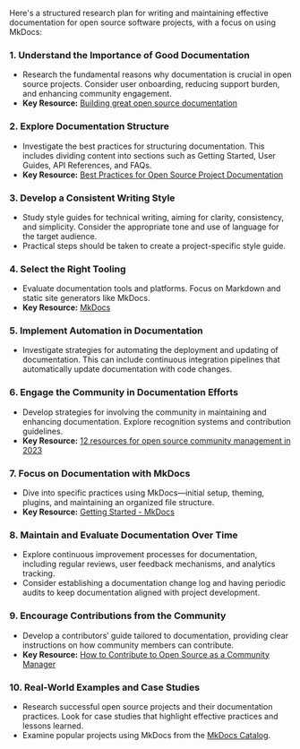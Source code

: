 Here's a structured research plan for writing and maintaining effective documentation for open source software projects, with a focus on using MkDocs:

### 1. Understand the Importance of Good Documentation
   - Research the fundamental reasons why documentation is crucial in open source projects. Consider user onboarding, reducing support burden, and enhancing community engagement.
   - **Key Resource:** [Building great open source documentation](https://opensource.googleblog.com/2018/10/building-great-open-source-documentation.html)

### 2. Explore Documentation Structure
   - Investigate the best practices for structuring documentation. This includes dividing content into sections such as Getting Started, User Guides, API References, and FAQs.
   - **Key Resource:** [Best Practices for Open Source Project Documentation](https://open-innovation-projects.org/blog/a-comprehensive-guide-to-creating-effective-open-source-project-documentation)

### 3. Develop a Consistent Writing Style
   - Study style guides for technical writing, aiming for clarity, consistency, and simplicity. Consider the appropriate tone and use of language for the target audience.
   - Practical steps should be taken to create a project-specific style guide.

### 4. Select the Right Tooling
   - Evaluate documentation tools and platforms. Focus on Markdown and static site generators like MkDocs.
   - **Key Resource:** [MkDocs](https://www.mkdocs.org/)

### 5. Implement Automation in Documentation
   - Investigate strategies for automating the deployment and updating of documentation. This can include continuous integration pipelines that automatically update documentation with code changes.

### 6. Engage the Community in Documentation Efforts
   - Develop strategies for involving the community in maintaining and enhancing documentation. Explore recognition systems and contribution guidelines.
   - **Key Resource:** [12 resources for open source community management in 2023](https://opensource.com/article/22/12/open-source-community-management)

### 7. Focus on Documentation with MkDocs
   - Dive into specific practices using MkDocs—initial setup, theming, plugins, and maintaining an organized file structure.
   - **Key Resource:** [Getting Started - MkDocs](https://www.mkdocs.org/getting-started/)

### 8. Maintain and Evaluate Documentation Over Time
   - Explore continuous improvement processes for documentation, including regular reviews, user feedback mechanisms, and analytics tracking.
   - Consider establishing a documentation change log and having periodic audits to keep documentation aligned with project development.

### 9. Encourage Contributions from the Community
   - Develop a contributors’ guide tailored to documentation, providing clear instructions on how community members can contribute.
   - **Key Resource:** [How to Contribute to Open Source as a Community Manager](https://www.freecodecamp.org/news/contributing-to-open-source-as-a-community-manager/)

### 10. Real-World Examples and Case Studies
   - Research successful open source projects and their documentation practices. Look for case studies that highlight effective practices and lessons learned.
   - Examine popular projects using MkDocs from the [MkDocs Catalog](https://github.com/mkdocs/catalog).